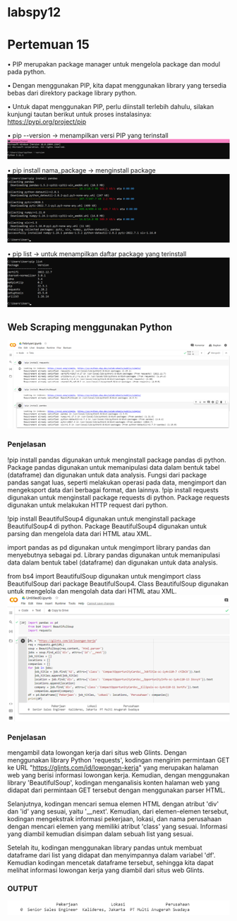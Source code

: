 # labspy12
# Pertemuan 15
• PIP merupakan package manager untuk mengelola package dan
modul pada python. 

• Dengan menggunakan PIP, kita dapat menggunakan library yang
tersedia bebas dari direktory package library python. 

• Untuk dapat menggunakan PIP, perlu diinstall terlebih dahulu, silakan
kunjungi tautan berikut untuk proses instalasinya:
https://pypi.org/project/pip

• pip --version -> menampilkan versi PIP yang terinstall
![image](ss/ss1.png)

• pip install nama_package -> menginstall package
![image](ss/ss6.png)

• pip list -> untuk menampilkan daftar package yang terinstall
![image](ss/ss5.png)

## Web Scraping menggunakan Python
![image](ss/ss8.png)
### Penjelasan
!pip install pandas digunakan untuk menginstall package pandas di python. Package pandas digunakan untuk memanipulasi data dalam bentuk tabel (dataframe) dan digunakan
untuk data analysis. Fungsi dari package pandas sangat luas, seperti melakukan operasi pada data, mengimport dan mengeksport data dari berbagai format, dan lainnya.
!pip install requests digunakan untuk menginstall package requests di python. Package requests digunakan untuk melakukan HTTP request dari python.

!pip install BeautifulSoup4 digunakan untuk menginstall package BeautifulSoup4 di python. Package BeautifulSoup4 digunakan untuk parsing dan mengelola data dari HTML atau XML.

import pandas as pd digunakan untuk mengimport library pandas dan menyebutnya sebagai pd. Library pandas digunakan untuk memanipulasi data dalam bentuk tabel (dataframe) dan digunakan untuk data analysis.

from bs4 import BeautifulSoup digunakan untuk mengimport class BeautifulSoup dari package BeautifulSoup4. Class BeautifulSoup digunakan untuk mengelola dan mengolah data dari HTML atau XML.
![image](ss/ss9.png)
### Penjelasan
mengambil data lowongan kerja dari situs web Glints. Dengan menggunakan library Python 'requests', kodingan mengirim permintaan GET ke URL "https://glints.com/id/lowongan-kerja" yang merupakan halaman web yang berisi informasi lowongan kerja. Kemudian, dengan menggunakan library 'BeautifulSoup', kodingan menganalisis konten halaman web yang didapat dari permintaan GET tersebut dengan menggunakan parser HTML.

Selanjutnya, kodingan mencari semua elemen HTML dengan atribut 'div' dan 'id' yang sesuai, yaitu '__next'. Kemudian, dari elemen-elemen tersebut, kodingan mengekstrak informasi pekerjaan, lokasi, dan nama perusahaan dengan mencari elemen yang memiliki atribut 'class' yang sesuai. Informasi yang diambil kemudian disimpan dalam sebuah list yang sesuai.

Setelah itu, kodingan menggunakan library pandas untuk membuat dataframe dari list yang didapat dan menyimpannya dalam variabel 'df'. Kemudian kodingan mencetak dataframe tersebut, sehingga kita dapat melihat informasi lowongan kerja yang diambil dari situs web Glints.

### OUTPUT 
![image](ss/ss10.png)